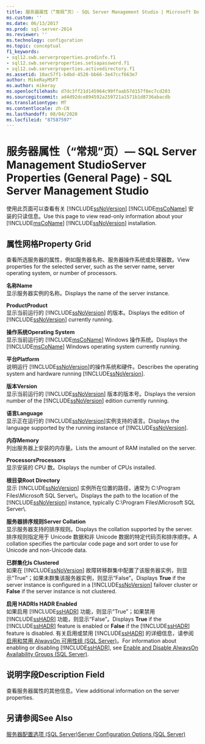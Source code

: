 ```yaml
---
title: 服务器属性（“常规”页）- SQL Server Management Studio | Microsoft Docs
ms.custom: ''
ms.date: 06/13/2017
ms.prod: sql-server-2014
ms.reviewer: ''
ms.technology: configuration
ms.topic: conceptual
f1_keywords:
- sql12.swb.serverproperties.prodinfo.f1
- sql12.swb.serverproperties.setsapassword.f1
- sql12.swb.serverproperties.activedirectory.f1
ms.assetid: 10ac57f1-b4bd-4528-bb66-3e47ccf663e7
author: MikeRayMSFT
ms.author: mikeray
ms.openlocfilehash: d7dc3ff21d145964c99ffaab57d157f8ec7cd203
ms.sourcegitcommit: ad4d92dce894592a259721a1571b1d8736abacdb
ms.translationtype: MT
ms.contentlocale: zh-CN
ms.lasthandoff: 08/04/2020
ms.locfileid: "87587597"
---
```

# <a name="server-properties-general-page---sql-server-management-studio"></a><span data-ttu-id="36b92-102">服务器属性（“常规”页）— SQL Server Management Studio</span><span class="sxs-lookup"><span data-stu-id="36b92-102">Server Properties (General Page) - SQL Server Management Studio</span></span>
  <span data-ttu-id="36b92-103">使用此页面可以查看有关 [!INCLUDE[ssNoVersion](../../includes/ssnoversion-md.md)] [!INCLUDE[msCoName](../../includes/msconame-md.md)] 安装的只读信息。</span><span class="sxs-lookup"><span data-stu-id="36b92-103">Use this page to view read-only information about your [!INCLUDE[msCoName](../../includes/msconame-md.md)] [!INCLUDE[ssNoVersion](../../includes/ssnoversion-md.md)] installation.</span></span>  
  
## <a name="property-grid"></a><span data-ttu-id="36b92-104">属性网格</span><span class="sxs-lookup"><span data-stu-id="36b92-104">Property Grid</span></span>  
 <span data-ttu-id="36b92-105">查看所选服务器的属性，例如服务器名称、服务器操作系统或处理器数。</span><span class="sxs-lookup"><span data-stu-id="36b92-105">View properties for the selected server, such as the server name, server operating system, or number of processors.</span></span>  
  
 <span data-ttu-id="36b92-106">**名称**</span><span class="sxs-lookup"><span data-stu-id="36b92-106">**Name**</span></span>  
 <span data-ttu-id="36b92-107">显示服务器实例的名称。</span><span class="sxs-lookup"><span data-stu-id="36b92-107">Displays the name of the server instance.</span></span>  
  
 <span data-ttu-id="36b92-108">**Product**</span><span class="sxs-lookup"><span data-stu-id="36b92-108">**Product**</span></span>  
 <span data-ttu-id="36b92-109">显示当前运行的 [!INCLUDE[ssNoVersion](../../includes/ssnoversion-md.md)] 的版本。</span><span class="sxs-lookup"><span data-stu-id="36b92-109">Displays the edition of [!INCLUDE[ssNoVersion](../../includes/ssnoversion-md.md)] currently running.</span></span>  
  
 <span data-ttu-id="36b92-110">**操作系统**</span><span class="sxs-lookup"><span data-stu-id="36b92-110">**Operating System**</span></span>  
 <span data-ttu-id="36b92-111">显示当前运行的 [!INCLUDE[msCoName](../../includes/msconame-md.md)] Windows 操作系统。</span><span class="sxs-lookup"><span data-stu-id="36b92-111">Displays the [!INCLUDE[msCoName](../../includes/msconame-md.md)] Windows operating system currently running.</span></span>  
  
 <span data-ttu-id="36b92-112">**平台**</span><span class="sxs-lookup"><span data-stu-id="36b92-112">**Platform**</span></span>  
 <span data-ttu-id="36b92-113">说明运行 [!INCLUDE[ssNoVersion](../../includes/ssnoversion-md.md)]的操作系统和硬件。</span><span class="sxs-lookup"><span data-stu-id="36b92-113">Describes the operating system and hardware running [!INCLUDE[ssNoVersion](../../includes/ssnoversion-md.md)].</span></span>  
  
 <span data-ttu-id="36b92-114">**版本**</span><span class="sxs-lookup"><span data-stu-id="36b92-114">**Version**</span></span>  
 <span data-ttu-id="36b92-115">显示当前运行的 [!INCLUDE[ssNoVersion](../../includes/ssnoversion-md.md)] 版本的版本号。</span><span class="sxs-lookup"><span data-stu-id="36b92-115">Displays the version number of the [!INCLUDE[ssNoVersion](../../includes/ssnoversion-md.md)] edition currently running.</span></span>  
  
 <span data-ttu-id="36b92-116">**语言**</span><span class="sxs-lookup"><span data-stu-id="36b92-116">**Language**</span></span>  
 <span data-ttu-id="36b92-117">显示正在运行的 [!INCLUDE[ssNoVersion](../../includes/ssnoversion-md.md)]实例支持的语言。</span><span class="sxs-lookup"><span data-stu-id="36b92-117">Displays the language supported by the running instance of [!INCLUDE[ssNoVersion](../../includes/ssnoversion-md.md)].</span></span>  
  
 <span data-ttu-id="36b92-118">**内存**</span><span class="sxs-lookup"><span data-stu-id="36b92-118">**Memory**</span></span>  
 <span data-ttu-id="36b92-119">列出服务器上安装的内存量。</span><span class="sxs-lookup"><span data-stu-id="36b92-119">Lists the amount of RAM installed on the server.</span></span>  
  
 <span data-ttu-id="36b92-120">**Processors**</span><span class="sxs-lookup"><span data-stu-id="36b92-120">**Processors**</span></span>  
 <span data-ttu-id="36b92-121">显示安装的 CPU 数。</span><span class="sxs-lookup"><span data-stu-id="36b92-121">Displays the number of CPUs installed.</span></span>  
  
 <span data-ttu-id="36b92-122">**根目录**</span><span class="sxs-lookup"><span data-stu-id="36b92-122">**Root Directory**</span></span>  
 <span data-ttu-id="36b92-123">显示 [!INCLUDE[ssNoVersion](../../includes/ssnoversion-md.md)] 实例所在位置的路径，通常为 C:\Program Files\Microsoft SQL Server\\。</span><span class="sxs-lookup"><span data-stu-id="36b92-123">Displays the path to the location of the [!INCLUDE[ssNoVersion](../../includes/ssnoversion-md.md)] instance, typically C:\Program Files\Microsoft SQL Server\\.</span></span>  
  
 <span data-ttu-id="36b92-124">**服务器排序规则**</span><span class="sxs-lookup"><span data-stu-id="36b92-124">**Server Collation**</span></span>  
 <span data-ttu-id="36b92-125">显示服务器支持的排序规则。</span><span class="sxs-lookup"><span data-stu-id="36b92-125">Displays the collation supported by the server.</span></span> <span data-ttu-id="36b92-126">排序规则指定用于 Unicode 数据和非 Unicode 数据的特定代码页和排序顺序。</span><span class="sxs-lookup"><span data-stu-id="36b92-126">A collation specifies the particular code page and sort order to use for Unicode and non-Unicode data.</span></span>  
  
 <span data-ttu-id="36b92-127">**已群集化**</span><span class="sxs-lookup"><span data-stu-id="36b92-127">**Is Clustered**</span></span>  
 <span data-ttu-id="36b92-128">如果在 [!INCLUDE[ssNoVersion](../../includes/ssnoversion-md.md)] 故障转移群集中配置了该服务器实例，则显示“True”；如果未群集该服务器实例，则显示“False”。</span><span class="sxs-lookup"><span data-stu-id="36b92-128">Displays **True** if the server instance is configured in a [!INCLUDE[ssNoVersion](../../includes/ssnoversion-md.md)] failover cluster or **False** if the server instance is not clustered.</span></span>  
  
 <span data-ttu-id="36b92-129">**启用 HADR**</span><span class="sxs-lookup"><span data-stu-id="36b92-129">**Is HADR Enabled**</span></span>  
 <span data-ttu-id="36b92-130">如果启用 [!INCLUDE[ssHADR](../../includes/sshadr-md.md)] 功能，则显示“True”；如果禁用 [!INCLUDE[ssHADR](../../includes/sshadr-md.md)] 功能，则显示“False”。</span><span class="sxs-lookup"><span data-stu-id="36b92-130">Displays **True** if the [!INCLUDE[ssHADR](../../includes/sshadr-md.md)] feature is enabled or **False** if the [!INCLUDE[ssHADR](../../includes/sshadr-md.md)] feature is disabled.</span></span> <span data-ttu-id="36b92-131">有关启用或禁用 [!INCLUDE[ssHADR](../../includes/sshadr-md.md)] 的详细信息，请参阅[启用和禁用 AlwaysOn 可用性组 (SQL Server)](../availability-groups/windows/enable-and-disable-always-on-availability-groups-sql-server.md)。</span><span class="sxs-lookup"><span data-stu-id="36b92-131">For information about enabling or disabling [!INCLUDE[ssHADR](../../includes/sshadr-md.md)], see [Enable and Disable AlwaysOn Availability Groups &#40;SQL Server&#41;](../availability-groups/windows/enable-and-disable-always-on-availability-groups-sql-server.md).</span></span>  
  
## <a name="description-field"></a><span data-ttu-id="36b92-132">说明字段</span><span class="sxs-lookup"><span data-stu-id="36b92-132">Description Field</span></span>  
 <span data-ttu-id="36b92-133">查看服务器属性的其他信息。</span><span class="sxs-lookup"><span data-stu-id="36b92-133">View additional information on the server properties.</span></span>  
  
## <a name="see-also"></a><span data-ttu-id="36b92-134">另请参阅</span><span class="sxs-lookup"><span data-stu-id="36b92-134">See Also</span></span>  
 [<span data-ttu-id="36b92-135">服务器配置选项 (SQL Server)</span><span class="sxs-lookup"><span data-stu-id="36b92-135">Server Configuration Options &#40;SQL Server&#41;</span></span>](server-configuration-options-sql-server.md)  
  
  
